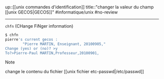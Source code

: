 up::[[unix commandes d'identification]]
title::"changer la valeur du champ [[unix GECOS|GECOS]]"
#informatique/unix #no-review 

----
`chfn` (CHange FiNger information)

```bash
$ chfn
pierre's current gecos :
        "Pierre MARTIN, Enseignant, 20100905,"
Change (yes) or (no)? >y
To?>Pierre-Paul MARTIN,Professeur,20100901,
```

> [!note]
> change le contenu du fichier [[unix fichier etc-passwd|/etc/passwd]]


